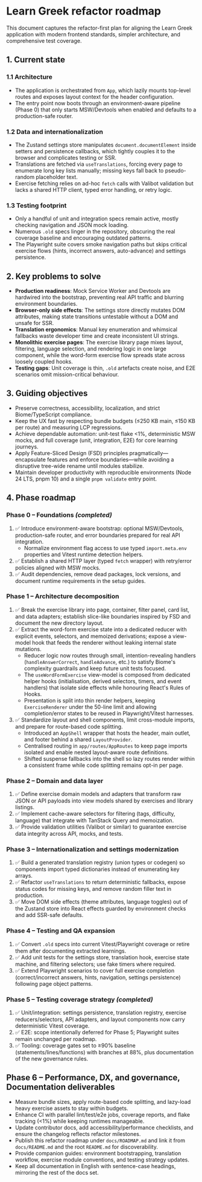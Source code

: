# Learn Greek refactor roadmap

This document captures the refactor-first plan for aligning the Learn Greek application with modern frontend standards, simpler architecture, and comprehensive test coverage.

## 1. Current state

### 1.1 Architecture

- The application is orchestrated from `App`, which lazily mounts top-level routes and exposes layout context for the header configuration.
- The entry point now boots through an environment-aware pipeline (Phase 0) that only starts MSW/Devtools when enabled and defaults to a production-safe router.

### 1.2 Data and internationalization

- The Zustand settings store manipulates `document.documentElement` inside setters and persistence callbacks, which tightly couples it to the browser and complicates testing or SSR.
- Translations are fetched via `useTranslations`, forcing every page to enumerate long key lists manually; missing keys fall back to pseudo-random placeholder text.
- Exercise fetching relies on ad-hoc `fetch` calls with Valibot validation but lacks a shared HTTP client, typed error handling, or retry logic.

### 1.3 Testing footprint

- Only a handful of unit and integration specs remain active, mostly checking navigation and JSON mock loading.
- Numerous `.old` specs linger in the repository, obscuring the real coverage baseline and encouraging outdated patterns.
- The Playwright suite covers smoke navigation paths but skips critical exercise flows (hints, incorrect answers, auto-advance) and settings persistence.

## 2. Key problems to solve

- **Production readiness**: Mock Service Worker and Devtools are hardwired into the bootstrap, preventing real API traffic and blurring environment boundaries.
- **Browser-only side effects**: The settings store directly mutates DOM attributes, making state transitions untestable without a DOM and unsafe for SSR.
- **Translation ergonomics**: Manual key enumeration and whimsical fallbacks waste developer time and create inconsistent UI strings.
- **Monolithic exercise pages**: The exercise library page mixes layout, filtering, language selection, and rendering logic in one large component, while the word-form exercise flow spreads state across loosely coupled hooks.
- **Testing gaps**: Unit coverage is thin, `.old` artefacts create noise, and E2E scenarios omit mission-critical behaviour.

## 3. Guiding objectives

- Preserve correctness, accessibility, localization, and strict Biome/TypeScript compliance.
- Keep the UX fast by respecting bundle budgets (≤250 KB main, ≤150 KB per route) and measuring LCP regressions.
- Achieve dependable automation: unit-test flake <1%, deterministic MSW mocks, and full coverage (unit, integration, E2E) for core learning journeys.
- Apply Feature-Sliced Design (FSD) principles pragmatically—encapsulate features and enforce boundaries—while avoiding a disruptive tree-wide rename until modules stabilize.
- Maintain developer productivity with reproducible environments (Node 24 LTS, pnpm 10) and a single `pnpm validate` entry point.

## 4. Phase roadmap

### Phase 0 – Foundations _(completed)_

1. ✅ Introduce environment-aware bootstrap: optional MSW/Devtools, production-safe router, and error boundaries prepared for real API integration.
   - Normalize environment flag access to use typed `import.meta.env` properties and Vitest runtime detection helpers.
2. ✅ Establish a shared HTTP layer (typed `fetch` wrapper) with retry/error policies aligned with MSW mocks.
3. ✅ Audit dependencies, remove dead packages, lock versions, and document runtime requirements in the setup guides.

### Phase 1 – Architecture decomposition

1. ✅ Break the exercise library into page, container, filter panel, card list, and data adapters; establish slice-like boundaries inspired by FSD and document the new directory layout.
2. ✅ Extract the word-form exercise state into a dedicated reducer with explicit events, selectors, and memoized derivations; expose a view-model hook that feeds the renderer without leaking internal state mutations.
   - Reducer logic now routes through small, intention-revealing handlers (`handleAnswerCorrect`, `handleAdvance`, etc.) to satisfy Biome's complexity guardrails and keep future unit tests focused.
   - The `useWordFormExercise` view-model is composed from dedicated helper hooks (initialisation, derived selectors, timers, and event handlers) that isolate side effects while honouring React's Rules of Hooks.
   - Presentation is split into thin render helpers, keeping `ExerciseRenderer` under the 50-line limit and allowing completion/error states to be reused in Playwright/Vitest harnesses.
3. ✅ Standardize layout and shell components, limit cross-module imports, and prepare for route-based code splitting.
   - Introduced an `AppShell` wrapper that hosts the header, main outlet, and footer behind a shared `LayoutProvider`.
   - Centralised routing in `app/routes/AppRoutes` to keep page imports isolated and enable nested layout-aware route definitions.
   - Shifted suspense fallbacks into the shell so lazy routes render within a consistent frame while code splitting remains opt-in per page.

### Phase 2 – Domain and data layer

1. ✅ Define exercise domain models and adapters that transform raw JSON or API payloads into view models shared by exercises and library listings.
2. ✅ Implement cache-aware selectors for filtering (tags, difficulty, language) that integrate with TanStack Query and memoization.
3. ✅ Provide validation utilities (Valibot or similar) to guarantee exercise data integrity across API, mocks, and tests.

### Phase 3 – Internationalization and settings modernization

1. ✅ Build a generated translation registry (union types or codegen) so components import typed dictionaries instead of enumerating key arrays.
2. ✅ Refactor `useTranslations` to return deterministic fallbacks, expose status codes for missing keys, and remove random filler text in production.
3. ✅ Move DOM side effects (theme attributes, language toggles) out of the Zustand store into React effects guarded by environment checks and add SSR-safe defaults.

### Phase 4 – Testing and QA expansion

1. ✅ Convert `.old` specs into current Vitest/Playwright coverage or retire them after documenting extracted learnings.
2. ✅ Add unit tests for the settings store, translation hook, exercise state machine, and filtering selectors; use fake timers where required.
3. ✅ Extend Playwright scenarios to cover full exercise completion (correct/incorrect answers, hints, navigation, settings persistence) following page object patterns.

### Phase 5 – Testing coverage strategy _(completed)_

1. ✅ Unit/integration: settings persistence, translation registry, exercise reducers/selectors, API adapters, and layout components now carry deterministic Vitest coverage.
2. ✅ E2E: scope intentionally deferred for Phase 5; Playwright suites remain unchanged per roadmap.
3. ✅ Tooling: coverage gates set to ≥90% baseline (statements/lines/functions) with branches at 88%, plus documentation of the new governance rules.

## Phase 6 – Performance, DX, and governance, Documentation deliverables

- Measure bundle sizes, apply route-based code splitting, and lazy-load heavy exercise assets to stay within budgets.
- Enhance CI with parallel lint/test/e2e jobs, coverage reports, and flake tracking (<1%) while keeping runtimes manageable.
- Update contributor docs, add accessibility/performance checklists, and ensure the changelog reflects refactor milestones.
- Publish this refactor roadmap under `docs/ROADMAP.md` and link it from `docs/README.md` and the root `README.md` for discoverability.
- Provide companion guides: environment bootstrapping, translation workflow, exercise module conventions, and testing strategy updates.
- Keep all documentation in English with sentence-case headings, mirroring the rest of the docs set.
